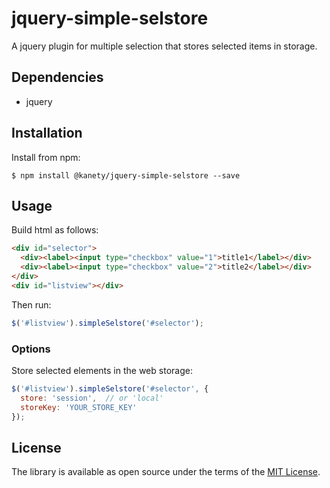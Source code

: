 # jquery-simple-selstore

A jquery plugin for multiple selection that stores selected items in storage.

## Dependencies

* jquery

## Installation

Install from npm:

    $ npm install @kanety/jquery-simple-selstore --save

## Usage

Build html as follows:

```html
<div id="selector">
  <div><label><input type="checkbox" value="1">title1</label></div>
  <div><label><input type="checkbox" value="2">title2</label></div>
</div>
<div id="listview"></div>
```

Then run:

```javascript
$('#listview').simpleSelstore('#selector');
```

### Options

Store selected elements in the web storage:

```javascript
$('#listview').simpleSelstore('#selector', {
  store: 'session',  // or 'local'
  storeKey: 'YOUR_STORE_KEY'
});
```

## License

The library is available as open source under the terms of the [MIT License](http://opensource.org/licenses/MIT).
